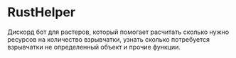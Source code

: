 # RustHelper
Дискорд бот для растеров, который помогает расчитать сколько нужно ресурсов на количество взрывчатки, узнать сколько потребуется взрывчатки не определенный объект и прочие функции.
